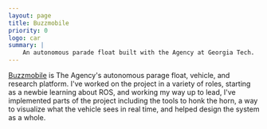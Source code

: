```yaml
---
layout: page
title: Buzzmobile
priority: 0
logo: car
summary: |
    An autonomous parade float built with the Agency at Georgia Tech.
---
```


[Buzzmobile](https://github.com/gtagency/buzzmobile) is The Agency's autonomous
parage float, vehicle, and research platform. I've worked on the project in a
variety of roles, starting as a newbie learning about ROS, and working my way up
to lead, I've implemented parts of the project including the tools to honk the
horn, a way to visualize what the vehicle sees in real time, and helped design
the system as a whole.
